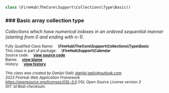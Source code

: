 
```php
class \FireHub\TheCore\Support\Collections\Type\Basic()
```

### ### Basic array collection type

_Collections which have numerical indexes in an ordered sequential manner (starting from 0 and ending with n-1)._

<sub>Fully Qualified Class Name:  **\FireHub\TheCore\Support\Collections\Type\Basic**</sub><br>
<sub>This class is part of package:  **\FireHub\Support\Calendar**</sub><br>
<sub>Source code:  **[view source code](https://github.com/The-FireHub-Project/TheCore/blob/v1.0/src/support/collections/type/firehub.Basic.php#L23)**</sub><br>
<sub>Blame:  **[view blame](https://github.com/The-FireHub-Project/TheCore/blame/v1.0/src/support/collections/type/firehub.Basic.php)**</sub><br>
<sub>History:  **[view history](https://github.com/The-FireHub-Project/TheCore/commits/v1.0/src/support/collections/type/firehub.Basic.php)**</sub><br>

<sub>_This class was created by Danijel Galić <danijel.galic@outlook.com>_</sub><br>
<sub>_2023 FireHub Web Application Framework_</sub><br>
<sub>_<https://opensource.org/licenses/OSL-3.0> OSL Open Source License version 3_</sub><br>
<sub>_GIT: $Id$ Blob checksum._</sub><br>


